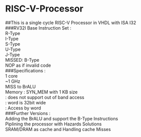# RISC-V-Processor
##This is a single cycle RISC-V Processor in VHDL with ISA I32  
###RV32I Base Instruction Set :  
    R-Type  
    I-Type  
    S-Type  
    U-Type  
    J-Type  
    MISSED: B-Type  
    NOP as if invalid code  
###Specifications :  
    1 core  
    ~1 GHz  
    MISS to BrALU   
    Memory : SYN_MEM  with 1 KB size  
           : does not support out of band access  
           : word is 32bit wide  
           : Access by word  
###Further Versions :  
    Adding the BrALU and support the B-Type Instructions  
    Piplining the processor with Hazards Solutions  
    SRAM/DRAM as cache and Handling cache Misses  
